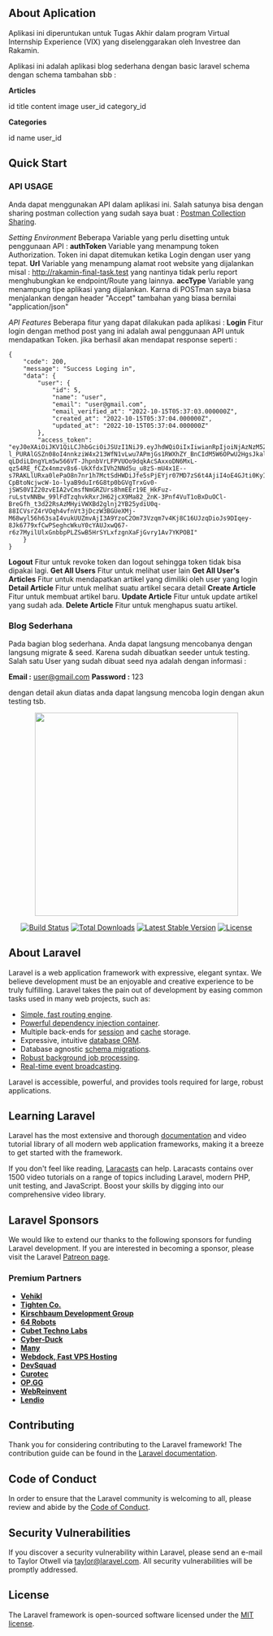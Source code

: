 ## About Aplication

Aplikasi ini diperuntukan untuk Tugas Akhir dalam program Virtual Internship Experience (VIX) yang diselenggarakan oleh Investree dan Rakamin.

Aplikasi ini adalah aplikasi blog sederhana dengan basic laravel schema dengan schema tambahan sbb :

**Articles**

id
title
content
image
user_id
category_id

**Categories**

id
name
user_id

## Quick Start

### API USAGE

Anda dapat menggunakan API dalam aplikasi ini. Salah satunya bisa dengan sharing postman collection yang sudah saya buat :
[Postman Collection Sharing](https://martian-firefly-817816.postman.co/workspace/API-Training~3b732b17-d3ac-42dc-9943-56bba975732b/collection/11484527-3d87702f-4143-457e-a671-aad4b7daa027?action=share&creator=11484527).

_Setting Environment_
Beberapa Variable yang perlu disetting untuk penggunaan API :
**authToken** Variable yang menampung token Authorization. Token ini dapat ditemukan ketika Login dengan user yang tepat.
**Url** Variable yang menampung alamat root website yang dijalankan misal : http://rakamin-final-task.test yang nantinya tidak perlu report menghubungkan ke endpoint/Route yang lainnya.
**accType** Variable yang menampung tipe aplikasi yang dijalankan. Karna di POSTman saya biasa menjalankan dengan header "Accept" tambahan yang biasa bernilai "application/json"

_API Features_
Beberapa fitur yang dapat dilakukan pada aplikasi :
**Login** Fitur login dengan method post yang ini adalah awal penggunaan API untuk mendapatkan Token. jika berhasil akan mendapat response seperti :

```
{
    "code": 200,
    "message": "Success Loging in",
    "data": {
        "user": {
            "id": 5,
            "name": "user",
            "email": "user@gmail.com",
            "email_verified_at": "2022-10-15T05:37:03.000000Z",
            "created_at": "2022-10-15T05:37:04.000000Z",
            "updated_at": "2022-10-15T05:37:04.000000Z"
        },
        "access_token": "eyJ0eXAiOiJKV1QiLCJhbGciOiJSUzI1NiJ9.eyJhdWQiOiIxIiwianRpIjoiNjAzNzM5ZDU0Y2NiOTQ4N2NjMmJjNzdiZmJlZDAzNDgyNmRmNGIwYmE4ODRlM2YyNDk1ZjkyZmQ2NTZmNmIxY2QzMmIyZjU3Zjg5NzIwNTciLCJpYXQiOjE2NjcxMzgxMTMsIm5iZiI6MTY2NzEzODExMywiZXhwIjoxNjk4Njc0MTExLCJzdWIiOiI1Iiwic2NvcGVzIjpbXX0.PypzdgcCkFs-l_PURAlGSZn08oI4nnkziW4x213WfN1vLwu7APmjGs1RWXhZY_BnCIdM5W6OPwU2HgsJkal0hqTf9H4J6zTW4Sxcp-qLDdiLDngYLm5w566VT-JhpnbVrLFPVUOo9dqkAcSAxxoDN6MxL-qz54RE_fCZx4nmzv8s6-UkXfdxIVh2NNd5u_u8zS-mU4x1E--s7RAKLlURxa0lePaO8n7nr1h7MctSdHWDiJfe5sPjEYjr07MD7zS6t4AjiI4oE4GJti0KyIq3KfWUGKCu1JDSYTePSwglLnWtxwO42bnZ-CpBtoNcjwcW-1o-lyaB9duIr6G8tp0bGVgTrxGv0-jSWS0VIZ20zvEIA2vCmsfNmGRZUrs8hmEEr19E_HkFuz-ruLstvNNBw_99lFdTzqhvkRxrJH62jcX9Ma82_2nK-3Pnf4VuT1oBxDuOCl-BreGfh_t3d22RsAzMHyiVWXBd2glnj2YB25ydiU0q-88ICVsrZ4rVOqh4vfnVt3jDczW3BGUeXMj-M68wyl56h63saI4vukUUZmvAjI3A9YzoC2Om73Vzqm7v4Kj8C16UJzqDioJs9DIqey-8Jk6779xfCwPSeghcWkuY0cYAUJxwQ67-r6z7MyilUlxGnbbpPLZSwB5HrSYLxfzgnXaFjGvry1Av7YKPOBI"
    }
}
```

**Logout** Fitur untuk revoke token dan logout sehingga token tidak bisa dipakai lagi.
**Get All Users** Fitur untuk melihat user lain
**Get All User's Articles** Fitur untuk mendapatkan artikel yang dimiliki oleh user yang login
**Detail Article** Fitur untuk melihat suatu artikel secara detail
**Create Article** Fitur untuk membuat artikel baru.
**Update Article** Fitur untuk update artikel yang sudah ada.
**Delete Article** Fitur untuk menghapus suatu artikel.

### Blog Sederhana

Pada bagian blog sederhana. Anda dapat langsung mencobanya dengan langsung migrate & seed. Karena sudah dibuatkan seeder untuk testing.
Salah satu User yang sudah dibuat seed nya adalah dengan informasi :

**Email :** user@gmail.com
**Password :** 123

dengan detail akun diatas anda dapat langsung mencoba login dengan akun testing tsb.

<p align="center"><a href="https://laravel.com" target="_blank"><img src="https://raw.githubusercontent.com/laravel/art/master/logo-lockup/5%20SVG/2%20CMYK/1%20Full%20Color/laravel-logolockup-cmyk-red.svg" width="400"></a></p>

<p align="center">
<a href="https://travis-ci.org/laravel/framework"><img src="https://travis-ci.org/laravel/framework.svg" alt="Build Status"></a>
<a href="https://packagist.org/packages/laravel/framework"><img src="https://img.shields.io/packagist/dt/laravel/framework" alt="Total Downloads"></a>
<a href="https://packagist.org/packages/laravel/framework"><img src="https://img.shields.io/packagist/v/laravel/framework" alt="Latest Stable Version"></a>
<a href="https://packagist.org/packages/laravel/framework"><img src="https://img.shields.io/packagist/l/laravel/framework" alt="License"></a>
</p>

## About Laravel

Laravel is a web application framework with expressive, elegant syntax. We believe development must be an enjoyable and creative experience to be truly fulfilling. Laravel takes the pain out of development by easing common tasks used in many web projects, such as:

-   [Simple, fast routing engine](https://laravel.com/docs/routing).
-   [Powerful dependency injection container](https://laravel.com/docs/container).
-   Multiple back-ends for [session](https://laravel.com/docs/session) and [cache](https://laravel.com/docs/cache) storage.
-   Expressive, intuitive [database ORM](https://laravel.com/docs/eloquent).
-   Database agnostic [schema migrations](https://laravel.com/docs/migrations).
-   [Robust background job processing](https://laravel.com/docs/queues).
-   [Real-time event broadcasting](https://laravel.com/docs/broadcasting).

Laravel is accessible, powerful, and provides tools required for large, robust applications.

## Learning Laravel

Laravel has the most extensive and thorough [documentation](https://laravel.com/docs) and video tutorial library of all modern web application frameworks, making it a breeze to get started with the framework.

If you don't feel like reading, [Laracasts](https://laracasts.com) can help. Laracasts contains over 1500 video tutorials on a range of topics including Laravel, modern PHP, unit testing, and JavaScript. Boost your skills by digging into our comprehensive video library.

## Laravel Sponsors

We would like to extend our thanks to the following sponsors for funding Laravel development. If you are interested in becoming a sponsor, please visit the Laravel [Patreon page](https://patreon.com/taylorotwell).

### Premium Partners

-   **[Vehikl](https://vehikl.com/)**
-   **[Tighten Co.](https://tighten.co)**
-   **[Kirschbaum Development Group](https://kirschbaumdevelopment.com)**
-   **[64 Robots](https://64robots.com)**
-   **[Cubet Techno Labs](https://cubettech.com)**
-   **[Cyber-Duck](https://cyber-duck.co.uk)**
-   **[Many](https://www.many.co.uk)**
-   **[Webdock, Fast VPS Hosting](https://www.webdock.io/en)**
-   **[DevSquad](https://devsquad.com)**
-   **[Curotec](https://www.curotec.com/services/technologies/laravel/)**
-   **[OP.GG](https://op.gg)**
-   **[WebReinvent](https://webreinvent.com/?utm_source=laravel&utm_medium=github&utm_campaign=patreon-sponsors)**
-   **[Lendio](https://lendio.com)**

## Contributing

Thank you for considering contributing to the Laravel framework! The contribution guide can be found in the [Laravel documentation](https://laravel.com/docs/contributions).

## Code of Conduct

In order to ensure that the Laravel community is welcoming to all, please review and abide by the [Code of Conduct](https://laravel.com/docs/contributions#code-of-conduct).

## Security Vulnerabilities

If you discover a security vulnerability within Laravel, please send an e-mail to Taylor Otwell via [taylor@laravel.com](mailto:taylor@laravel.com). All security vulnerabilities will be promptly addressed.

## License

The Laravel framework is open-sourced software licensed under the [MIT license](https://opensource.org/licenses/MIT).
